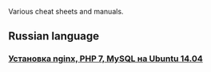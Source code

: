 Various cheat sheets and manuals.

## Russian language
### [Установка nginx, PHP 7, MySQL на Ubuntu 14.04](lemp-install-manual-ru/README.md)